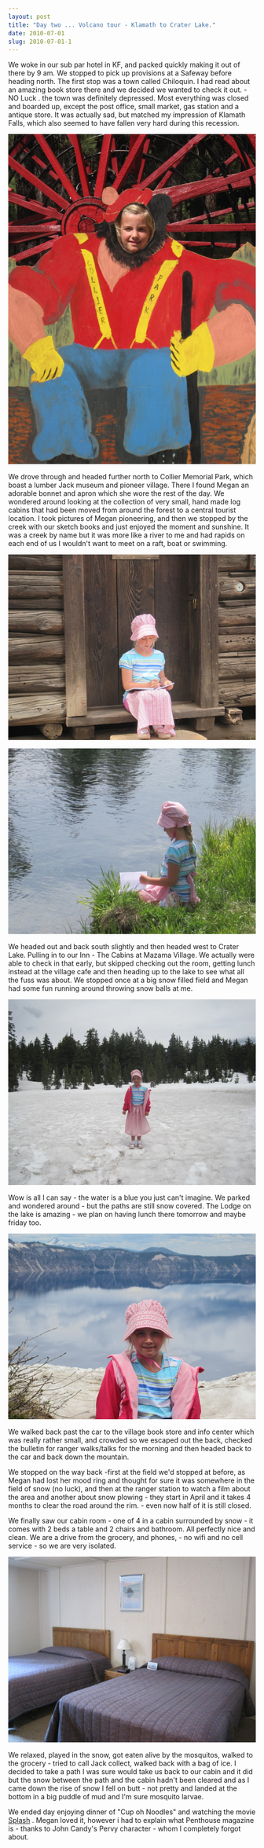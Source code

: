 ```yaml
---
layout: post
title: "Day two ... Volcano tour - Klamath to Crater Lake."
date: 2010-07-01
slug: 2010-07-01-1
---
```


We woke in our sub par hotel in KF, and packed quickly making it out of there by 9 am.  We stopped to pick up provisions at a Safeway before heading north.  The first stop was a town called Chiloquin.  I had read about an amazing book store there and we decided we wanted to check it out.  - NO Luck .  the town was definitely depressed.  Most everything was closed and boarded up, except the post office, small market, gas station and a antique store.  It was actually sad, but matched my impression of Klamath Falls, which also seemed to have fallen very hard during this recession. 

 ![](/images/assets/IMG_1473-thumb-2736x3648-13.jpg) 

We drove through and headed further north to Collier Memorial Park, which boast a lumber Jack museum and pioneer village.  There I found Megan an adorable bonnet and apron which she wore the rest of the day.     We wondered around looking at the collection of very small, hand made log cabins that had been moved from around the forest to a central tourist location.  I took pictures of Megan pioneering, and then we stopped by the creek with our sketch books and just enjoyed the moment and sunshine.    It was a creek by name but it was more like a river to me and had rapids on each end of us I wouldn&apos;t want to meet on a raft, boat or swimming.  

 ![](/images/assets/IMG_1479-thumb-600x450-16.jpg) 

 ![](/images/assets/IMG_1475-thumb-600x450-20.jpg) 

We headed out and back south slightly and then headed west to Crater Lake.  Pulling in to our Inn - The Cabins at  Mazama  Village.  We actually were able to check in that early, but skipped checking out the room, getting lunch instead at the village cafe and then heading up to the lake to see what all the fuss was about.   We stopped once at a big snow filled field and Megan had some fun running around throwing snow balls at me.  

 ![](/images/assets/IMG_1491-thumb-600x450-23.jpg) 

Wow is all I can say - the water is a blue you just can&apos;t imagine.  We parked and wondered around - but the paths are still snow covered.  The Lodge on the lake is amazing - we plan on having lunch there tomorrow and maybe friday too.   

 ![](/images/assets/IMG_1492-thumb-600x450-26.jpg) 

We walked back past the car to the village book store and info center which was really rather small, and crowded so we escaped out the back, checked the bulletin for ranger walks/talks for the morning and then headed back to the car and back down the mountain. 

We stopped on the way back  -first at the field we&apos;d stopped at before, as Megan had lost her mood ring and thought for sure it was somewhere in the field of snow (no luck), and then at the ranger station to watch a film about the area and another about snow plowing - they start in April and it takes 4 months to clear the road around the rim.  - even now half of it is still closed.  

We finally saw our cabin room - one of 4 in a cabin surrounded by snow - it comes with 2 beds a table and 2 chairs and bathroom.  All perfectly nice and clean.  We are a drive from the grocery, and phones, - no wifi and no cell service - so we are very isolated.

 ![](/images/assets/IMG_1493-thumb-600x450-29.jpg) 

We relaxed, played in the snow, got eaten alive by the mosquitos, walked to the grocery - tried to call Jack collect, walked back with a bag of ice.  I decided to take a path I was sure would take us back to our cabin and it did but the snow between the path and the cabin hadn&apos;t been cleared and as I came down the rise of snow I fell on butt - not pretty and landed at the bottom in a big puddle of mud and I&apos;m sure mosquito larvae.
 
We ended day enjoying dinner of &quot;Cup oh Noodles&quot; and watching the movie  [Splash](http://www.imdb.com/title/tt0088161/) .  Megan loved it, however i had to explain what Penthouse magazine is - thanks to John Candy&apos;s Pervy character - whom I completely forgot about.

<br />
